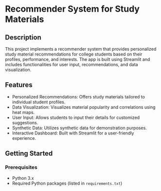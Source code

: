 # Recommender System for Study Materials

## Description
This project implements a recommender system that provides personalized study material recommendations for college students based on their profiles, performance, and interests. The app is built using Streamlit and includes functionalities for user input, recommendations, and data visualization.

## Features
- Personalized Recommendations: Offers study materials tailored to individual student profiles.
- Data Visualization: Visualizes material popularity and correlations using heat maps.
- User Input: Allows students to input their details for customized suggestions.
- Synthetic Data: Utilizes synthetic data for demonstration purposes.
- Interactive Dashboard: Built with Streamlit for a user-friendly experience.

## Getting Started

### Prerequisites
- Python 3.x
- Required Python packages (listed in `requirements.txt`)

